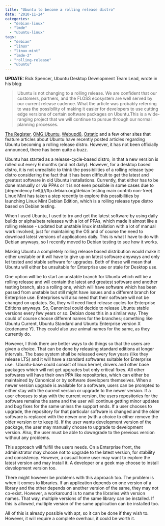 ```yaml
---
title: "Ubuntu to become a rolling release distro"
date: "2010-11-24"
categories: 
  - "debian-linux"
  - "lmde"
  - "ubuntu-linux"
tags: 
  - "debian"
  - "linux"
  - "linux-mint"
  - "lmde-2"
  - "rolling-release"
  - "ubuntu"
---
```


**UPDATE:** Rick Spencer, Ubuntu Desktop Development Team Lead, wrote in his blog:

> Ubuntu is not changing to a rolling release. We are confident that our customers, partners, and the FLOSS ecosystem are well served by our current release cadence. What the article was probably referring to was the possibility of making it easier for developers to use cutting edge versions of certain software packages on Ubuntu.This is a wide-ranging project that we will continue to pursue through our normal planning processes.

[The Register](http://www.theregister.co.uk/2010/11/23/darily_ubuntu_updates/), [OMG Ubuntu](http://www.omgubuntu.co.uk/2010/11/ubuntu-to-become-a-rolling-release-distro), [Webupd8](http://www.webupd8.org/2010/11/ubuntu-becoming-rolling-release-distro.html), [Ostatic](http://ostatic.com/blog/ubuntu-to-become-a-rolling-release) and a few other sites that feature articles about Ubuntu have recently posted articles regarding Ubuntu becoming a rolling release distro. However, it has not been officially announced, there has been quite a buzz.

Ubuntu has started as a release-cycle-based distro, in that a new version is rolled out every 6 months (and not daily). However, for a desktop based distro, it is not unrealistic to think the possibilities of a rolling release type distro considering the fact that it has been difficult to get the latest and greatest software in old Ubuntu installations. Currently, that either has to be done manually or via PPAs or it is not even possible in some cases due to [dependency hell](//ftp.debian.org/debian testing main contrib non-free). Linux Mint has taken a step recently to explore this possibilities by launching Linux Mint Debian Edition, which is a rolling release type distro based on Debian testing.

When I used Ubuntu, I used to try and get the latest software by using daily builds or alpha/beta releases with a lot of PPAs, which made it almost like a rolling release - updated but unstable linux installation with a lot of manual work involved, just for maintaining the OS and of course the need to download latest versions of applications daily. This is what I have to do with Debian anyways, so I recently moved to Debian testing to see how it works.

Making Ubuntu a completely rolling release based distribution would make it either unstable or it will have to give up on latest software anyways and only let tested and stable software for upgrades. Both of these will mean that Ubuntu will either be unsuitable for Enterprise use or stale for Desktop use.

One option will be to start an unstable branch for Ubuntu which will be a rolling release and will contain the latest and greatest software and another testing branch, also a rolling one, which will have software which has been passed from unstable but still might have issues and a different branch for Enterprise use. Enterprises will also need that their software will not be changed on updates. So, they will need fixed release cycles for Enterprise Editions anyways. So, Canonical could decide to release Ubuntu stable versions every few years or so. Debian does this in a similar way. They could of course choose different names for the branches; something like Ubuntu Current, Ubuntu Standard and Ubuntu Enterprise version X (codename Y). They could also use animal names for the same, as they currently do.

However, I think there are better ways to do things so that the users are given a choice. That can be done by releasing standard editions at longer intervals. The base system shall be released every few years (like they release LTS) and it will have a standard softwares suitable for Enterprise use.  Ubuntu-base could consist of linux kernel, drivers and other base packages which will not get upgrades but only critical fixes. All other softwares will have their own PPA like repositories, which can either be maintained by Canonical or by software developers themselves. When a newer version upgrade is available for a software, users can be prompted to either stay with the current version or upgrade to the newer version. If a user chooses to stay with the current version, the users repositories for the software remains the same and the user will continue getting minor updates and bug fixes for the same unless the support ends. If a user chooses to upgrade, the repository for that particular software is changed and the older software is replaced with the newer one (with a choice to either remove the older version or to keep it). If the user wants development version of the package, the user may manually choose to upgrade to development version. Also, the user must be able to downgrade to the previous version without any problems.

This approach will fulfill the users needs. On a Enterprise front, the administrator may choose not to upgrade to the latest version, for stability and consistency. However, a casual home user may want to explore the latest version and may install it. A developer or a geek may choose to install development version too.

There might however be problems with this approach too. The problem is when it comes to libraries. If an application depends on one version of a library and the other depends on another version of the same, they may not co-exist. However, a workaround is to name the libraries with version names. That way, multiple versions of the same library can be installed. If this is allowed, multiple version of the same application can be installed too.

All of this is already possible with apt, so it can be done if they wish to. However, it will require a complete overhaul, it could be worth it.
